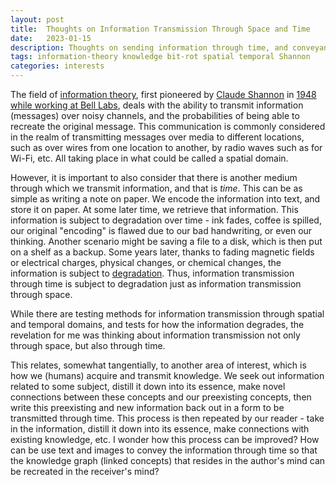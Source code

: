 ```yaml
---
layout: post
title:  Thoughts on Information Transmission Through Space and Time
date:   2023-01-15
description: Thoughts on sending information through time, and conveyance of concepts.
tags: information-theory knowledge bit-rot spatial temporal Shannon
categories: interests
---
```


The field of [information theory](https://en.wikipedia.org/wiki/Information_theory), first pioneered by [Claude Shannon](https://en.wikipedia.org/wiki/Claude_Shannon) in [1948 while working at Bell Labs](https://en.wikipedia.org/wiki/Information_theory), deals with the ability to transmit information (messages) over noisy channels, and the probabilities of being able to recreate the original message. This communication is commonly considered in the realm of transmitting messages over media to different locations, such as over wires from one location to another, by radio waves such as for Wi-Fi, etc. All taking place in what could be called a spatial domain.

However, it is important to also consider that there is another medium through which we transmit information, and that is *time*. This can be as simple as writing a note on paper. We encode the information into text, and store it on paper. At some later time, we retrieve that information. This information is subject to degradation over time - ink fades, coffee is spilled, our original "encoding" is flawed due to our bad handwriting, or even our thinking. Another scenario might be saving a file to a disk, which is then put on a shelf as a backup. Some years later, thanks to fading magnetic fields or electrical charges, physical changes, or chemical changes, the information is subject to [degradation](https://en.wikipedia.org/wiki/Data_degradation). Thus, information transmission through time is subject to degradation just as information transmission through space.

While there are testing methods for information transmission through spatial and temporal domains, and tests for how the information degrades, the revelation for me was thinking about information transmission  not only through space, but also through time.

This relates, somewhat tangentially, to another area of interest, which is how we (humans) acquire and transmit knowledge. We seek out information related to some subject, distill it down into its essence, make novel connections between these concepts and our preexisting concepts, then write this preexisting and new information back out in a form to be transmitted through time. This process is then repeated by our reader - take in the information, distill it down into its essence, make connections with existing knowledge, etc. I wonder how this process can be improved? How can be use text and images to convey the information through time so that the knowledge graph (linked concepts) that resides in the author's mind can be recreated in the receiver's mind?
